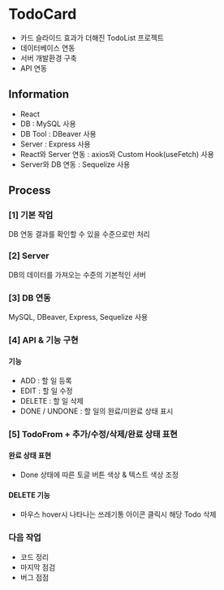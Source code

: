 # TodoCard
* 카드 슬라이드 효과가 더해진 TodoList 프로젝트
* 데이터베이스 연동
* 서버 개발환경 구축
* API 연동


## Information
* React
* DB : MySQL 사용
* DB Tool : DBeaver 사용 
* Server : Express 사용 
* React와 Server 연동 : axios와 Custom Hook(useFetch) 사용 
* Server와 DB 연동 : Sequelize 사용


## Process

### [1] 기본 작업
DB 연동 결과를 확인할 수 있을 수준으로만 처리

### [2] Server
DB의 데이터를 가져오는 수준의 기본적인 서버

### [3] DB 연동
MySQL, DBeaver, Express, Sequelize 사용

### [4] API & 기능 구현
#### 기능
* ADD : 할 일 등록
* EDIT : 할 일 수정
* DELETE : 할 일 삭제
* DONE / UNDONE : 할 일의 완료/미완료 상태 표시

### [5] TodoFrom + 추가/수정/삭제/완료 상태 표현
#### 완료 상태 표현
* Done 상태에 따른 토글 버튼 색상 & 텍스트 색상 조정
#### DELETE 기능
* 마우스 hover시 나타나는 쓰레기통 아이콘 클릭시 해당 Todo 삭제 


### 다음 작업 ###
- 코드 정리
- 마지막 점검
- 버그 점점
